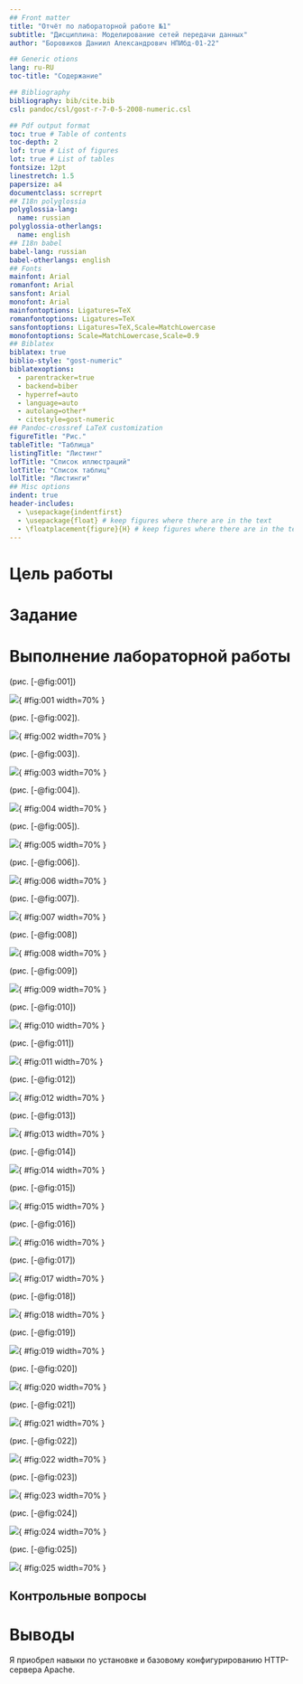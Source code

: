 ```yaml
---
## Front matter
title: "Отчёт по лабораторной работе №1"
subtitle: "Дисциплина: Моделирование сетей передачи данных"
author: "Боровиков Даниил Александрович НПИбд-01-22"

## Generic otions
lang: ru-RU
toc-title: "Содержание"

## Bibliography
bibliography: bib/cite.bib
csl: pandoc/csl/gost-r-7-0-5-2008-numeric.csl

## Pdf output format
toc: true # Table of contents
toc-depth: 2
lof: true # List of figures
lot: true # List of tables
fontsize: 12pt
linestretch: 1.5
papersize: a4
documentclass: scrreprt
## I18n polyglossia
polyglossia-lang:
  name: russian
polyglossia-otherlangs:
  name: english
## I18n babel
babel-lang: russian
babel-otherlangs: english
## Fonts
mainfont: Arial
romanfont: Arial
sansfont: Arial
monofont: Arial
mainfontoptions: Ligatures=TeX
romanfontoptions: Ligatures=TeX
sansfontoptions: Ligatures=TeX,Scale=MatchLowercase
monofontoptions: Scale=MatchLowercase,Scale=0.9
## Biblatex
biblatex: true
biblio-style: "gost-numeric"
biblatexoptions:
  - parentracker=true
  - backend=biber
  - hyperref=auto
  - language=auto
  - autolang=other*
  - citestyle=gost-numeric
## Pandoc-crossref LaTeX customization
figureTitle: "Рис."
tableTitle: "Таблица"
listingTitle: "Листинг"
lofTitle: "Список иллюстраций"
lotTitle: "Список таблиц"
lolTitle: "Листинги"
## Misc options
indent: true
header-includes:
  - \usepackage{indentfirst}
  - \usepackage{float} # keep figures where there are in the text
  - \floatplacement{figure}{H} # keep figures where there are in the text
---
```


# Цель работы



#  Задание



# Выполнение лабораторной работы

 (рис. [-@fig:001])

![](image/1.png){ #fig:001 width=70% }

(рис. [-@fig:002]). 

![](image/2.png){ #fig:002 width=70% }

(рис. [-@fig:003]). 

![](image/3.png){ #fig:003 width=70% }

(рис. [-@fig:004]). 

![](image/4.png){ #fig:004 width=70% }

(рис. [-@fig:005]). 

![](image/5.png){ #fig:005 width=70% }

(рис. [-@fig:006]). 

![](image/6.png){ #fig:006 width=70% }

 (рис. [-@fig:007]).

![](image/7.png){ #fig:007 width=70% }

(рис. [-@fig:008])

![](image/8.png){ #fig:008 width=70% }

(рис. [-@fig:009])

![](image/9.png){ #fig:009 width=70% }

(рис. [-@fig:010])

![](image/10.png){ #fig:010 width=70% }

 (рис. [-@fig:011])

![](image/11.png){ #fig:011 width=70% }

(рис. [-@fig:012])

![](image/12.png){ #fig:012 width=70% }

(рис. [-@fig:013])

![](image/13.png){ #fig:013 width=70% }

(рис. [-@fig:014])

![](image/14.png){ #fig:014 width=70% }

(рис. [-@fig:015])

![](image/15.png){ #fig:015 width=70% }

(рис. [-@fig:016])

![](image/16.png){ #fig:016 width=70% }

(рис. [-@fig:017])

![](image/17.png){ #fig:017 width=70% }

(рис. [-@fig:018])

![](image/18.png){ #fig:018 width=70% }

(рис. [-@fig:019])

![](image/19.png){ #fig:019 width=70% }

(рис. [-@fig:020])

![](image/20.png){ #fig:020 width=70% }

(рис. [-@fig:021])

![](image/21.png){ #fig:021 width=70% }

(рис. [-@fig:022])

![](image/22.png){ #fig:022 width=70% }

(рис. [-@fig:023])

![](image/23.png){ #fig:023 width=70% }

(рис. [-@fig:024])

![](image/24.png){ #fig:024 width=70% }

(рис. [-@fig:025])

![](image/25.png){ #fig:025 width=70% }


##  Контрольные вопросы

# Выводы

Я приобрел навыки по установке и базовому конфигурированию HTTP-сервера Apache.
